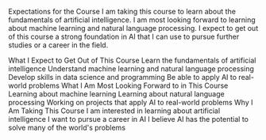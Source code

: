 Expectations for the Course
I am taking this course to learn about the fundamentals of artificial intelligence. I am most looking forward to learning about machine learning and natural language processing. I expect to get out of this course a strong foundation in AI that I can use to pursue further studies or a career in the field.

What I Expect to Get Out of This Course
Learn the fundamentals of artificial intelligence
Understand machine learning and natural language processing
Develop skills in data science and programming
Be able to apply AI to real-world problems
What I Am Most Looking Forward to in This Course
Learning about machine learning
Learning about natural language processing
Working on projects that apply AI to real-world problems
Why I Am Taking This Course
I am interested in learning about artificial intelligence
I want to pursue a career in AI
I believe AI has the potential to solve many of the world's problems
